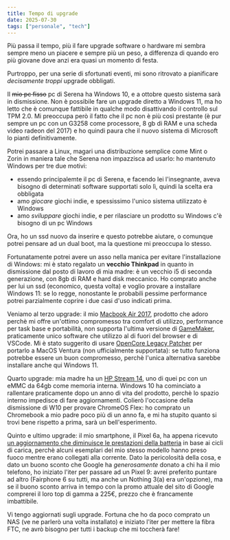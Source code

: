 ```yaml
---
title: Tempo di upgrade
date: 2025-07-30
tags: ["personale", "tech"]
---
```


Più passa il tempo, più il fare upgrade software o hardware mi sembra sempre meno un piacere e sempre più un peso, a differenza di quando ero più giovane dove anzi era quasi un momento di festa.

Purtroppo, per una serie di sfortunati eventi, mi sono ritrovato a pianificare *decisamente troppi* upgrade obbligati.

Il ~~mio pc fisso~~ pc di Serena ha Windows 10, e a ottobre questo sistema sarà in dismissione. Non è possibile fare un upgrade diretto a Windows 11, ma ho letto che è comunque fattibile in qualche modo disattivando il controllo sul TPM 2.0. Mi preoccupa però il fatto che il pc non è più così prestante (è pur sempre un pc con un G3258 come processore, 8 gb di RAM e una scheda video radeon del 2017) e ho quindi paura che il nuovo sistema di Microsoft lo pianti definitivamente.

Potrei passare a Linux, magari una distribuzione semplice come Mint o Zorin in maniera tale che Serena non impazzisca ad usarlo: ho mantenuto Windows per tre due motivi:

- essendo principalemte il pc di Serena, e facendo lei l'insegnante, aveva bisogno di determinati software supportati solo lì, quindi la scelta era obbligata
- amo *giocare* giochi indie, e spessissimo l'unico sistema utilizzato è Windows
- amo *sviluppare* giochi indie, e per rilasciare un prodotto su Windows c'è bisogno di un pc Windows

Ora, ho un ssd nuovo da inserire e questo potrebbe aiutare, o comunque potrei pensare ad un dual boot, ma la questione mi preoccupa lo stesso.

Fortunatamente potrei avere un asso nella manica per evitare l'installazione di Windows: mi è stato regalato un **vecchio Thinkpad** in quanto in dismissione dal posto di lavoro di mia madre: è un vecchio i5 di seconda generazione, con 8gb di RAM e hard disk meccanico. Ho comprato anche per lui un ssd (economico, questa volta) e voglio provare a installare Windows 11: se lo regge, nonostante le probabili pessime performance potrei parzialmente coprire i due casi d'uso indicati prima.

Veniamo al terzo upgrade: il mio [Macbook Air 2017](https://support.apple.com/it-it/111924), prodotto che adoro perchè mi offre un'ottimo compromesso tra comfort di utilizzo, performance per task base e portabilità, non supporta l'ultima versione di [GameMaker](https://gamemaker.io/), praticamente unico software che utilizzo al di fuori del browser e di VSCode.
Mi è stato suggerito di usare [OpenCore Legacy Patcher](https://dortania.github.io/OpenCore-Legacy-Patcher/) per portarlo a MacOS Ventura (non ufficialmente supportata): se tutto funziona potrebbe essere un buon compromesso, perchè l'unica alternativa sarebbe installare anche qui Windows 11.

Quarto upgrade: mia madre ha un [HP Stream 14](https://support.hp.com/it-it/drivers/hp-stream-14-ax000-laptop-pc/model/16122589), uno di quei pc con un eMMC da 64gb come memoria interna. Windows 10 ha cominciato a rallentare praticamente dopo un anno di vita del prodotto, perchè lo spazio interno impedisce di fare aggiornamenti. Colierò l'occasione della dismissione di W10 per provare ChromeOS Flex: ho comprato un Chromebook a mio padre poco più di un anno fa, e mi ha stupito quanto si trovi bene rispetto a prima, sarà un bell'esperimento.

Quinto e ultimo upgrade: il mio smartphone, il Pixel 6a, ha appena ricevuto [un aggiornamento che diminuisce le prestazioni della batteria](https://www.tuttoandroid.net/news/2025/07/03/pixel-6a-aggiornamento-limiti-batteria-1103306/) in base ai cicli di carica, perchè alcuni esemplari del mio stesso modello hanno preso fuoco mentre erano collegati alla corrente. Dato la pericolosità della cosa, e dato un buono sconto che Google ha *generosamente* donato a chi ha il mio telefono, ho iniziato l'iter per passare ad un Pixel 9: avrei preferito puntare ad altro (Fairphone 6 su tutti, ma anche un Nothing 3(a) era un'opzione), ma se il buono sconto arriva in tempo con la promo attuale del sito di Google comprerei il loro top di gamma a 225€, prezzo che è francamente imbattibile.

Vi tengo aggiornati sugli upgrade. Fortuna che ho da poco comprato un NAS (ve ne parlerò una volta installato) e iniziato l'iter per mettere la fibra FTC, ne avrò bisogno per tutti i backup che mi toccherà fare!
